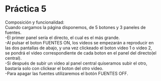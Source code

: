  # Práctica 5
Composición y funcionalidad:
<br>
Cuando cargamos la página disponemos, de 5 botones y 3 paneles de fuentes.
<br>
-El primer panel sería el directo, el cual es el más grande.
<br>
-Al pulsar el boton FUENTES ON, los videos se empezarán a reproducir en las dos pantallas de abajo, y una vez clickeado el boton video 1 o video 2, se pondrá el video correspondiente de cada boton en el panel del directo(el central).
<br>
-Si después de subir un video al panel central quiseramos subir el otro, bastaría solo con clickear el boton del otro video.
<br>
-Para apagar las fuentes utilizaremos el botón  FUENTES OFF.
<br>
